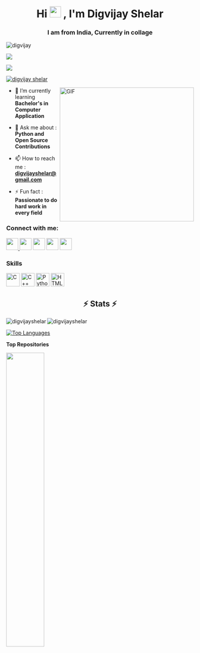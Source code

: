 <h1 align="center">Hi <img src="https://raw.githubusercontent.com/aemmadi/aemmadi/master/wave.gif" width="30px">
, I'm Digvijay Shelar</h1>
<h3 align="center">I am from India, Currently in collage</h3>

<p align="left"> <img src="https://komarev.com/ghpvc/?username=shelar1423&label=Profile%20views&color=0e75b6&style=flat" alt="digvijay" /></p>
<a href="https://www.github.com/shelar1423" target="_blank" rel="noreferrer"><img
src="https://img.shields.io/github/followers/shelar1423?logo=github&style=for-the-badge&color=22c55e&labelColor=1c1917" /></a>
 </p>
  <a href="https://www.twitter.com/stuXnet_1423" target="_blank" rel="noreferrer"><img
src="https://img.shields.io/twitter/follow/stuXnet_1423?logo=twitter&style=for-the-badge&color=22c55e&labelColor=1c1917"
/></a></p>
 

<p align="left"> <a href="https://github.com/ryo-ma/github-profile-trophy"><img src="https://github-profile-trophy.vercel.app/?username=shelar1423&theme=monokai" alt="digvijay shelar" /></a> </p>

<img align="right" alt="GIF" src="https://raw.githubusercontent.com/rahul-jha98/rahul-jha98/main/techstack.gif" width="360px"/>

- 🌱 I’m currently learning **Bachelor's in Computer Application**

- 💬 Ask me about : **Python and Open Source Contributions**

- 📫 How to reach me : **digvijayshelar@gmail.com**

- ⚡ Fun fact : **Passionate to do hard work in every field**

<h3 align="left">Connect with me:</h3>
<p align="left"> <a href="https://discord.com/users/Ripper#3104" target="_blank" rel="noreferrer"><img src="https://raw.githubusercontent.com/danielcranney/readme-generator/main/public/icons/socials/discord.svg" width="32" height="32" />  </a>
  <a href="https://www.github.com/shelar1423" target="_blank" rel="noreferrer"><img src="https://raw.githubusercontent.com/danielcranney/readme-generator/main/public/icons/socials/github-dark.svg" width="32" height="32" /></a> 
  <a href="http://www.instagram.com/__stuxnet__" target="_blank" rel="noreferrer"><img src="https://raw.githubusercontent.com/danielcranney/readme-generator/main/public/icons/socials/instagram.svg" width="32" height="32" /></a>
  <a href="https://www.linkedin.com/in/digvijay-shelar-725111234/" target="_blank" rel="noreferrer"><img src="https://raw.githubusercontent.com/danielcranney/readme-generator/main/public/icons/socials/linkedin.svg" width="32" height="32" /></a> 
  <a href="https://www.twitter.com/stuXnet_1423" target="_blank" rel="noreferrer"><img src="https://raw.githubusercontent.com/danielcranney/readme-generator/main/public/icons/socials/twitter.svg" width="32" height="32" /></a></p>



### Skills

<p align="left">
<a href="https://docs.microsoft.com/en-us/cpp/?view=msvc-170" target="_blank" rel="noreferrer"><img src="https://raw.githubusercontent.com/danielcranney/readme-generator/main/public/icons/skills/c-colored.svg" width="36" height="36" alt="C" /></a>
<a href="https://docs.microsoft.com/en-us/cpp/?view=msvc-170" target="_blank" rel="noreferrer"><img src="https://raw.githubusercontent.com/danielcranney/readme-generator/main/public/icons/skills/cplusplus-colored.svg" width="36" height="36" alt="C++" /></a>
<a href="https://www.python.org/" target="_blank" rel="noreferrer"><img src="https://raw.githubusercontent.com/danielcranney/readme-generator/main/public/icons/skills/python-colored.svg" width="36" height="36" alt="Python" /></a>
<a href="https://developer.mozilla.org/en-US/docs/Glossary/HTML5" target="_blank" rel="noreferrer"><img src="https://raw.githubusercontent.com/danielcranney/readme-generator/main/public/icons/skills/html5-colored.svg" width="36" height="36" alt="HTML5" /></a>
</p>



<h2 align="center">⚡ Stats ⚡</h2>
<p><img align="left" src="https://github-readme-stats.vercel.app/api?username=shelar1423&show_icons=true&locale=en&theme=monokai" alt="digvijayshelar" /></p>
<p><img align="center" src="https://github-readme-streak-stats.herokuapp.com/?user=shelar1423&theme=monokai" alt="digvijayshelar" /></p>

<a href="https://github.com/shelar1423" align="left"><img src="https://github-readme-stats.vercel.app/api/top-langs/?username=shelar1423&langs_count=10&title_color=ec4899&text_color=ffffff&icon_color=f97316&bg_color=1c1917&hide_border=true&locale=en&custom_title=Top%20%Languages" alt="Top Languages" /></a>

<b>Top Repositories</b>

<div width="100%" align="center"><a href="https://github.com/shelar1423/EARTH-3050" align="left"><img align="left" width="45%" src="https://github-readme-stats.vercel.app/api/pin/?username=shelar1423&repo=EARTH-3050&title_color=ec4899&text_color=ffffff&icon_color=f97316&bg_color=1c1917&hide_border=true&locale=en" /></a></div><br /><br /><br /><br /><br /><br /><br />

